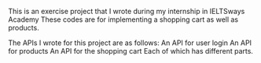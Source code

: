 This is an exercise project that I wrote during my internship in IELTSways Academy
These codes are for implementing a shopping cart as well as products.

The APIs I wrote for this project are as follows:
        An API for user login
        An API for products
        An API for the shopping cart
Each of which has different parts.
